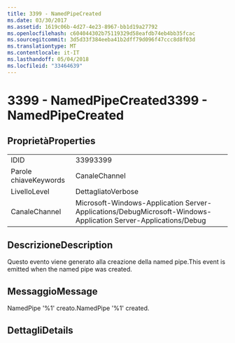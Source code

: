 ```yaml
---
title: 3399 - NamedPipeCreated
ms.date: 03/30/2017
ms.assetid: 1619c06b-4d27-4e23-8967-bb1d19a27792
ms.openlocfilehash: c604044302b75119329d58eafdb74eb4bb35fcac
ms.sourcegitcommit: 3d5d33f384eeba41b2dff79d096f47ccc8d8f03d
ms.translationtype: MT
ms.contentlocale: it-IT
ms.lasthandoff: 05/04/2018
ms.locfileid: "33464639"
---
```

# <a name="3399---namedpipecreated"></a><span data-ttu-id="e1912-102">3399 - NamedPipeCreated</span><span class="sxs-lookup"><span data-stu-id="e1912-102">3399 - NamedPipeCreated</span></span>
## <a name="properties"></a><span data-ttu-id="e1912-103">Proprietà</span><span class="sxs-lookup"><span data-stu-id="e1912-103">Properties</span></span>  
  
|||  
|-|-|  
|<span data-ttu-id="e1912-104">ID</span><span class="sxs-lookup"><span data-stu-id="e1912-104">ID</span></span>|<span data-ttu-id="e1912-105">3399</span><span class="sxs-lookup"><span data-stu-id="e1912-105">3399</span></span>|  
|<span data-ttu-id="e1912-106">Parole chiave</span><span class="sxs-lookup"><span data-stu-id="e1912-106">Keywords</span></span>|<span data-ttu-id="e1912-107">Canale</span><span class="sxs-lookup"><span data-stu-id="e1912-107">Channel</span></span>|  
|<span data-ttu-id="e1912-108">Livello</span><span class="sxs-lookup"><span data-stu-id="e1912-108">Level</span></span>|<span data-ttu-id="e1912-109">Dettagliato</span><span class="sxs-lookup"><span data-stu-id="e1912-109">Verbose</span></span>|  
|<span data-ttu-id="e1912-110">Canale</span><span class="sxs-lookup"><span data-stu-id="e1912-110">Channel</span></span>|<span data-ttu-id="e1912-111">Microsoft-Windows-Application Server-Applications/Debug</span><span class="sxs-lookup"><span data-stu-id="e1912-111">Microsoft-Windows-Application Server-Applications/Debug</span></span>|  
  
## <a name="description"></a><span data-ttu-id="e1912-112">Descrizione</span><span class="sxs-lookup"><span data-stu-id="e1912-112">Description</span></span>  
 <span data-ttu-id="e1912-113">Questo evento viene generato alla creazione della named pipe.</span><span class="sxs-lookup"><span data-stu-id="e1912-113">This event is emitted when the named pipe was created.</span></span>  
  
## <a name="message"></a><span data-ttu-id="e1912-114">Messaggio</span><span class="sxs-lookup"><span data-stu-id="e1912-114">Message</span></span>  
 <span data-ttu-id="e1912-115">NamedPipe '%1' creato.</span><span class="sxs-lookup"><span data-stu-id="e1912-115">NamedPipe '%1' created.</span></span>  
  
## <a name="details"></a><span data-ttu-id="e1912-116">Dettagli</span><span class="sxs-lookup"><span data-stu-id="e1912-116">Details</span></span>
